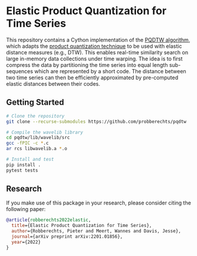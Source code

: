 # Elastic Product Quantization for Time Series

This repository contains a Cython implementation of the [PQDTW algorithm][1],
which adapts the [product quantization technique][2] to be used with elastic
distance measures (e.g., DTW). This enables real-time similarity search on
large in-memory data collections under time warping. The idea is to first
compress the data by partitioning the time series into equal length
sub-sequences which are represented by a short code. The distance between two
time series can then be efficiently approximated by pre-computed elastic
distances between their codes.

## Getting Started

```sh
# Clone the repository
git clone --recurse-submodules https://github.com/probberechts/pqdtw

# Compile the wavelib library
cd pqdtw/lib/wavelib/src
gcc -fPIC -c *.c
ar rcs libwavelib.a *.o

# Install and test
pip install .
pytest tests
```

## Research

If you make use of this package in your research, please consider citing the
following paper:

```bibtex
@article{robberechts2022elastic,
  title={Elastic Product Quantization for Time Series},
  author={Robberechts, Pieter and Meert, Wannes and Davis, Jesse},
  journal={arXiv preprint arXiv:2201.01856},
  year={2022}
}
```

[1]: <https://arxiv.org/abs/2201.01856>
[2]: <https://mccormickml.com/2017/10/13/product-quantizer-tutorial-part-1/>
